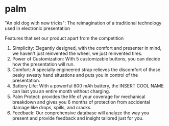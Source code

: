 # palm
"An old dog with new tricks": 
The reimagination of a traditional technology used in electronic presentation

Features that set our product apart from the competition
1. Simplicity: Elegantly designed, with the comfort and presenter in mind, we haven't just reinvented the wheel, we just reinvented tires. 
2. Power of Customization: With 5 customizable buttons, you can decide how the presentation will run. 
3. Comfort: A specially engineered strap relieves the discomfort of those pesky sweaty hand situations and puts you in control of the presentation. 
4. Battery Life: With a powerful 800 mAh battery, the INSERT COOL NAME can last you an entire month without charging. 
5. Palm Protect:  provides the life of your coverage for mechanical breakdown and gives you 6 months of protection from accidental damage like drops, spills, and cracks. 
6. Feedback: Our conprehensive database will analyze the way you present and provide feedback and insight tailored just for you. 
